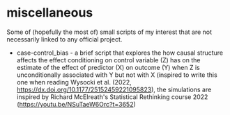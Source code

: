 # miscellaneous
Some of (hopefully the most of) small scripts of my interest that are not necessarily linked to any official project.

* case-control_bias - a brief script that explores the how causal structure affects the effect conditioning on control variable (Z) has on the estimate of the effect of predictor (X) on outcome (Y) when Z is unconditionally associated with Y but not with X (inspired to write this one when reading Wysocki et al. (2022, https://dx.doi.org/10.1177/25152459221095823), the simulations are inspired by Richard McElreath's Statistical Rethinking course 2022 (https://youtu.be/NSuTaeW6Orc?t=3652)
